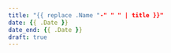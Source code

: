 ```yaml
---
title: "{{ replace .Name "-" " " | title }}"
date: {{ .Date }}
date_end: {{ .Date }}
draft: true
---
```

